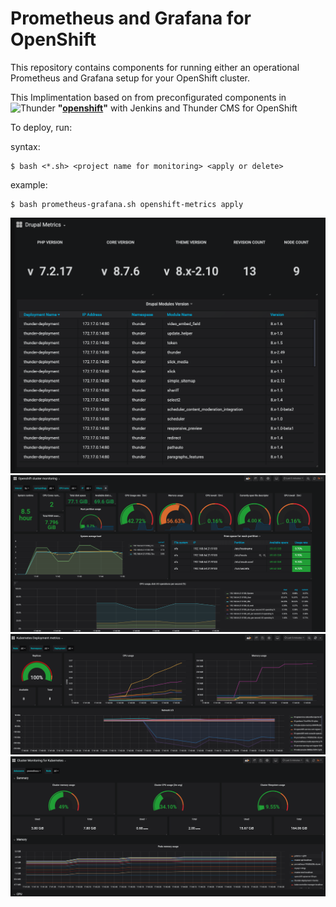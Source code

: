 # Prometheus and Grafana for OpenShift

This repository contains components for running either an operational Prometheus and Grafana setup for your OpenShift cluster. 

This Implimentation based on from preconfigurated components in 
<img src="https://i1.wp.com/blog.openshift.com/wp-content/uploads/redhatopenshift.png?w=1376&ssl=1" alt="Thunder" width="10%"/> **"[openshift](https://github.com/ros-kamach/openshift.git)"** with Jenkins and Thunder CMS for OpenShift

To deploy, run:

syntax:
```
$ bash <*.sh> <project name for monitoring> <apply or delete> 
```
example:
```
$ bash prometheus-grafana.sh openshift-metrics apply
```
![alt text](https://github.com/ros-kamach/openshift_monitoring/raw/master/4.png)
![alt text](https://github.com/ros-kamach/openshift_monitoring/raw/master/3.png)
![alt text](https://github.com/ros-kamach/openshift_monitoring/raw/master/2.png)
![alt text](https://github.com/ros-kamach/openshift_monitoring/raw/master/1.png)
